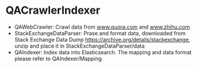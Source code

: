 # QACrawlerIndexer

 * QAWebCrawler: Crawl data from www.quora.com and www.zhihu.com
 * StackExchangeDataParser: Prase and format data, downloaded from Stack Exchange Data Dump https://archive.org/details/stackexchange, unzip and place it in StackExchangeDataParser/data
 * QAIndexer: Index data into Elasticsearch. The mapping and data format please refer to QAIndexer/Mapping